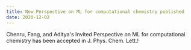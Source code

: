 ```yaml
---
title: New Perspective on ML for computational chemistry published
date: 2020-12-02
---
```


Chenru, Fang, and Aditya's Invited Perspective on ML for computational chemistry has been accepted in J. Phys. Chem. Lett.!

<!--more-->

